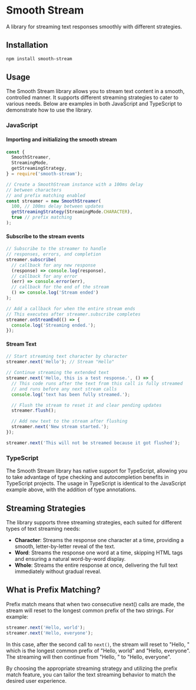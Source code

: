 # Smooth Stream

A library for streaming text responses smoothly with different strategies.

## Installation

```bash
npm install smooth-stream
```

## Usage

The Smooth Stream library allows you to stream text content in a smooth, controlled manner. It supports different streaming strategies to cater to various needs. Below are examples in both JavaScript and TypeScript to demonstrate how to use the library.

### JavaScript

#### Importing and initializing the smooth stream

```js
const {
  SmoothStreamer,
  StreamingMode,
  getStreamingStrategy,
} = require('smooth-stream');

// Create a SmoothStream instance with a 100ms delay
// between characters
// and prefix matching enabled
const streamer = new SmoothStreamer(
  100, // 100ms delay between updates
  getStreamingStrategy(StreamingMode.CHARACTER),
  true // prefix matching
);
```

#### Subscribe to the stream events

```js
// Subscribe to the streamer to handle
// responses, errors, and completion
streamer.subscribe(
  // callback for any new response
  (response) => console.log(response),
  // callback for any error
  (err) => console.error(err),
  // callback for the end of the stream
  () => console.log('Stream ended')
);

// Add a callback for when the entire stream ends
// This executes after streamer.subscribe completes
streamer.onStreamEnd(() => {
  console.log('Streaming ended.');
});
```

#### Stream Text

```js
// Start streaming text character by character
streamer.next('Hello'); // Stream "Hello"

// Continue streaming the extended text
streamer.next('Hello, this is a test response.', () => {
  // This code runs after the text from this call is fully streamed
  // and runs before any next stream calls
  console.log('text has been fully streamed.');

  // Flush the stream to reset it and clear pending updates
  streamer.flush();

  // Add new text to the stream after flushing
  streamer.next('New stream started.');
});

streamer.next('This will not be streamed because it got flushed');
```

### TypeScript

The Smooth Stream library has native support for TypeScript, allowing you to take advantage of type checking and autocompletion benefits in TypeScript projects. The usage in TypeScript is identical to the JavaScript example above, with the addition of type annotations.

## Streaming Strategies

The library supports three streaming strategies, each suited for different types of text streaming needs:

- **Character**: Streams the response one character at a time, providing a smooth, letter-by-letter reveal of the text.
- **Word**: Streams the response one word at a time, skipping HTML tags and ensuring a natural word-by-word display.
- **Whole**: Streams the entire response at once, delivering the full text immediately without gradual reveal.

## What is Prefix Matching?

Prefix match means that when two consecutive next() calls are made, the stream will reset to the longest common prefix of the two strings. For example:

```js
streamer.next('Hello, world');
streamer.next('Hello, everyone');
```

In this case, after the second call to `next()`, the stream will reset to "Hello, " which is the longest common prefix of "Hello, world" and "Hello, everyone". The streaming will then continue from "Hello, " to "Hello, everyone".

By choosing the appropriate streaming strategy and utilizing the prefix match feature, you can tailor the text streaming behavior to match the desired user experience.
